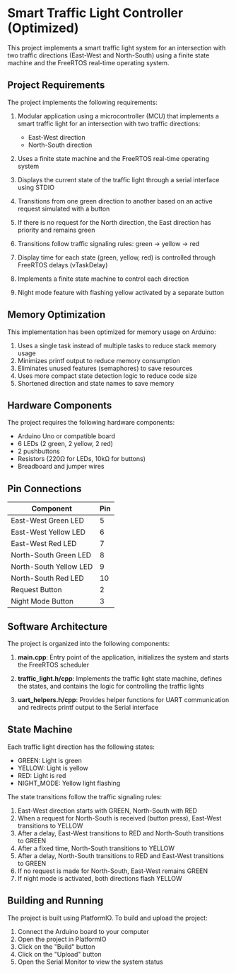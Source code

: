 # Smart Traffic Light Controller (Optimized)

This project implements a smart traffic light system for an intersection with two traffic directions (East-West and North-South) using a finite state machine and the FreeRTOS real-time operating system.

## Project Requirements

The project implements the following requirements:

1. Modular application using a microcontroller (MCU) that implements a smart traffic light for an intersection with two traffic directions:
   - East-West direction
   - North-South direction

2. Uses a finite state machine and the FreeRTOS real-time operating system

3. Displays the current state of the traffic light through a serial interface using STDIO

4. Transitions from one green direction to another based on an active request simulated with a button

5. If there is no request for the North direction, the East direction has priority and remains green

6. Transitions follow traffic signaling rules: green → yellow → red

7. Display time for each state (green, yellow, red) is controlled through FreeRTOS delays (vTaskDelay)

8. Implements a finite state machine to control each direction

9. Night mode feature with flashing yellow activated by a separate button

## Memory Optimization

This implementation has been optimized for memory usage on Arduino:

1. Uses a single task instead of multiple tasks to reduce stack memory usage
2. Minimizes printf output to reduce memory consumption
3. Eliminates unused features (semaphores) to save resources
4. Uses more compact state detection logic to reduce code size
5. Shortened direction and state names to save memory

## Hardware Components

The project requires the following hardware components:

* Arduino Uno or compatible board
* 6 LEDs (2 green, 2 yellow, 2 red)
* 2 pushbuttons
* Resistors (220Ω for LEDs, 10kΩ for buttons)
* Breadboard and jumper wires

## Pin Connections

| Component | Pin |
|-----------|-----|
| East-West Green LED | 5 |
| East-West Yellow LED | 6 |
| East-West Red LED | 7 |
| North-South Green LED | 8 |
| North-South Yellow LED | 9 |
| North-South Red LED | 10 |
| Request Button | 2 |
| Night Mode Button | 3 |

## Software Architecture

The project is organized into the following components:

1. **main.cpp**: Entry point of the application, initializes the system and starts the FreeRTOS scheduler

2. **traffic_light.h/cpp**: Implements the traffic light state machine, defines the states, and contains the logic for controlling the traffic lights

3. **uart_helpers.h/cpp**: Provides helper functions for UART communication and redirects printf output to the Serial interface

## State Machine

Each traffic light direction has the following states:
- GREEN: Light is green
- YELLOW: Light is yellow
- RED: Light is red
- NIGHT_MODE: Yellow light flashing

The state transitions follow the traffic signaling rules:
1. East-West direction starts with GREEN, North-South with RED
2. When a request for North-South is received (button press), East-West transitions to YELLOW
3. After a delay, East-West transitions to RED and North-South transitions to GREEN
4. After a fixed time, North-South transitions to YELLOW
5. After a delay, North-South transitions to RED and East-West transitions to GREEN
6. If no request is made for North-South, East-West remains GREEN
7. If night mode is activated, both directions flash YELLOW

## Building and Running

The project is built using PlatformIO. To build and upload the project:

1. Connect the Arduino board to your computer
2. Open the project in PlatformIO
3. Click on the "Build" button
4. Click on the "Upload" button
5. Open the Serial Monitor to view the system status
